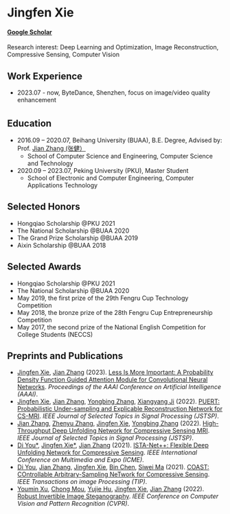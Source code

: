 # Jingfen Xie


#### [Google Scholar]([https://xs.typicalgame.com/citations?user=FKYnbiMAAAAJ&hl=zh-CN&oi=sra](https://scholar.google.com.hk/citations?hl=zh-CN&user=FKYnbiMAAAAJ))

Research interest: Deep Learning and Optimization, Image Reconstruction, Compressive Sensing, Computer Vision

## Work Experience

- 2023.07 - now, ByteDance, Shenzhen, focus on image/video quality enhancement

## Education　

- 2016.09 – 2020.07, Beihang University (BUAA), B.E. Degree, Advised by: Prof. [‪Jian Zhang (张健）‬](https://villa.jianzhang.tech)
  - School of Computer Science and Engineering, Computer Science and Technology
- 2020.09 – 2023.07,  Peking University (PKU), Master Student 
  - School of Electronic and Computer Engineering, Computer Applications Technology


## Selected Honors

- Hongqiao Scholarship @PKU  2021
- The National Scholarship @BUAA  2020
- The Grand Prize Scholarship @BUAA  2019
- Aixin Scholarship @BUAA  2018


## Selected Awards

- Hongqiao Scholarship @PKU  2021
- The National Scholarship @BUAA  2020
- May 2019, the first prize of the 29th Fengru Cup Technology Competition 
- May 2018, the bronze prize of the 28th Fengru Cup Entrepreneurship Competition 
- May 2017, the second prize of the National English Competition for College Students (NECCS)


## Preprints and Publications

- [Jingfen Xie](https://villa.jianzhang.tech/people/jingfen-xie-谢静芬/), [Jian Zhang](https://villa.jianzhang.tech/people/jian-zhang-张健/) (2023). [Less Is More Important: A Probability Density Function Guided Attention Module for Convolutional Neural Networks](https://ojs.aaai.org/index.php/AAAI/article/download/25397/25169). *Proceedings of the AAAI Conference on Artificial Intelligence (AAAI)*.
- [Jingfen Xie](https://villa.jianzhang.tech/people/jingfen-xie-谢静芬/), [Jian Zhang](https://villa.jianzhang.tech/people/jian-zhang-张健/), [Yongbing Zhang](https://scholar.google.com/citations?user=0KlvTEYAAAAJ&hl=en), [Xiangyang Ji](https://www.au.tsinghua.edu.cn/info/1166/2066.htm) (2022). [PUERT: Probabilistic Under-sampling and Explicable Reconstruction Network for CS-MRI](https://ieeexplore.ieee.org/document/9764377). *IEEE Journal of Selected Topics in Signal Processing (JSTSP)*.
- [Jian Zhang](https://villa.jianzhang.tech/people/jian-zhang-张健/), [Zhenyu Zhang](https://villa.jianzhang.tech/people/zhenyu-zhang-张振宇/), [Jingfen Xie](https://villa.jianzhang.tech/people/jingfen-xie-谢静芬/), [Yongbing Zhang](https://scholar.google.com/citations?user=0KlvTEYAAAAJ&hl=en) (2022). [High-Throughput Deep Unfolding Network for Compressive Sensing MRI](https://ieeexplore.ieee.org/document/9763318). *IEEE Journal of Selected Topics in Signal Processing (JSTSP)*.
- [Di You\*](https://villa.jianzhang.tech/people/di-you-由迪/), [Jingfen Xie\*](https://villa.jianzhang.tech/people/jingfen-xie-谢静芬/), [Jian Zhang](https://villa.jianzhang.tech/people/jian-zhang-张健/) (2021). [ISTA-Net++: Flexible Deep Unfolding Network for Compressive Sensing](https://ieeexplore.ieee.org/document/9428249). *IEEE International Conference on Multimedia and Expo (ICME)*.
- [Di You](https://villa.jianzhang.tech/people/di-you-由迪/), [Jian Zhang](https://villa.jianzhang.tech/people/jian-zhang-张健/), [Jingfen Xie](https://villa.jianzhang.tech/people/jingfen-xie-谢静芬/), [Bin Chen](https://villa.jianzhang.tech/people/bin-chen-陈斌/), [Siwei Ma](https://scholar.google.com/citations?user=y3YqlaUAAAAJ&hl=zh-CN) (2021). [COAST: COntrollable Arbitrary-Sampling NeTwork for Compressive Sensing](https://ieeexplore.ieee.org/document/9467810). *IEEE Transactions on image Processing (TIP)*.
- [Youmin Xu](https://villa.jianzhang.tech/people/youmin-xu-许佑民/), [Chong Mou](https://villa.jianzhang.tech/people/chong-mou-牟冲/), [Yujie Hu](https://villa.jianzhang.tech/people/yujie-hu-胡妤婕/), [Jingfen Xie](https://villa.jianzhang.tech/people/jingfen-xie-谢静芬/), [Jian Zhang](https://villa.jianzhang.tech/people/jian-zhang-张健/) (2022). [Robust Invertible Image Steganography](https://openaccess.thecvf.com/content/CVPR2022/html/Xu_Robust_Invertible_Image_Steganography_CVPR_2022_paper.html). *IEEE Conference on Computer Vision and Pattern Recognition (CVPR)*.
